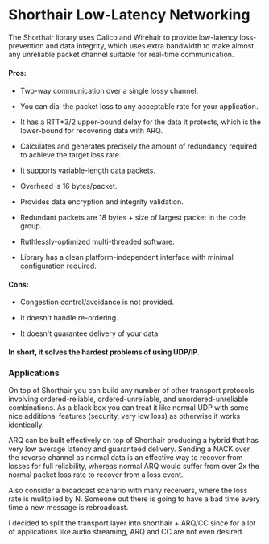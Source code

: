 # Shorthair Low-Latency Networking

The Shorthair library uses Calico and Wirehair to provide low-latency loss-prevention and data integrity, which uses extra bandwidth to make almost any unreliable packet channel suitable for real-time communication.

#### Pros:

+ Two-way communication over a single lossy channel.

+ You can dial the packet loss to any acceptable rate for your application.

+ It has a RTT*3/2 upper-bound delay for the data it protects, which is the lower-bound for recovering data with ARQ.

+ Calculates and generates precisely the amount of redundancy required to achieve the target loss rate.

+ It supports variable-length data packets.

+ Overhead is 16 bytes/packet.

+ Provides data encryption and integrity validation.

+ Redundant packets are 18 bytes + size of largest packet in the code group.

+ Ruthlessly-optimized multi-threaded software.

+ Library has a clean platform-independent interface with minimal configuration required.

#### Cons:

- Congestion control/avoidance is not provided.

- It doesn't handle re-ordering.

- It doesn't guarantee delivery of your data.

#### In short, it solves the hardest problems of using UDP/IP.

### Applications

On top of Shorthair you can build any number of other transport protocols
involving ordered-reliable, ordered-unreliable, and unordered-unreliable
combinations.  As a black box you can treat it like normal UDP with some
nice additional features (security, very low loss) as otherwise it works
identically.

ARQ can be built effectively on top of Shorthair producing a hybrid that has
very low average latency and guaranteed delivery.  Sending a NACK over the
reverse channel as normal data is an effective way to recover from losses for
full reliability, whereas normal ARQ would suffer from over 2x the normal
packet loss rate to recover from a loss event.

Also consider a broadcast scenario with many receivers, where the loss rate
is mulitplied by N.  Someone out there is going to have a bad time every
time a new message is rebroadcast.

I decided to split the transport layer into shorthair + ARQ/CC since for a
lot of applications like audio streaming, ARQ and CC are not even desired.

